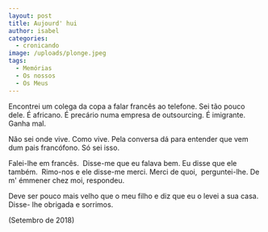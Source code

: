 ```yaml
---
layout: post
title: Aujourd' hui
author: isabel
categories:
  - cronicando
image: /uploads/plonge.jpeg
tags:
  - Memórias
  - Os nossos
  - Os Meus
---
```

Encontrei um colega da copa a falar franc&ecirc;s ao telefone. Sei t&atilde;o pouco dele. &Eacute; africano. &Eacute; prec&aacute;rio numa empresa de outsourcing. &Eacute; imigrante. Ganha mal.

N&atilde;o sei onde vive. Como vive. Pela conversa d&aacute; para entender que vem dum pais franc&oacute;fono. S&oacute; sei isso.&nbsp;

Falei-lhe em franc&ecirc;s.&nbsp; Disse-me que eu falava bem. Eu disse que ele também.&nbsp; Rimo-nos e ele disse-me merci. Merci de quoi,&nbsp; perguntei-lhe. De m' émmener chez moi, respondeu.&nbsp;

Deve ser pouco mais velho que o meu filho e diz que eu o levei a sua casa. Disse- lhe obrigada e sorrimos.

(Setembro de 2018)

&nbsp;
